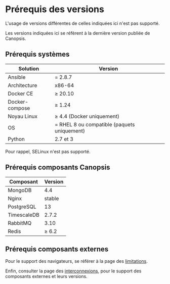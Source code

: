 # Prérequis des versions

L'usage de versions différentes de celles indiquées ici n'est pas supporté.

Les versions indiquées ici se réfèrent à la dernière version publiée de Canopsis.

## Prérequis systèmes

Solution       | Version    |
---------------|------------|
Ansible        | = 2.8.7    |
Architecture   | x86-64     |
Docker CE      | ≥ 20.10    |
Docker-compose | ≥ 1.24     |
Noyau Linux    | ≥ 4.4 (Docker uniquement) |
OS             | = RHEL 8 ou compatible (paquets uniquement) |
Python         | 2.7 et 3   |

Pour rappel, SELinux n'est pas supporté. 

## Prérequis composants Canopsis

Composant   | Version          |
------------|------------------|
MongoDB     | 4.4              |
Nginx       | stable           |
PostgreSQL  | 13               |
TimescaleDB | 2.7.2            |
RabbitMQ    | 3.10             |
Redis       | ≥ 6.2            |

## Prérequis composants externes

Pour le support des navigateurs, se référer à la page des [limitations](../../guide-utilisation/limitations/index.md#compatibilite-des-anciens-navigateurs).

Enfin, consulter la page des [interconnexions](../../interconnexions/index.md), pour le support des composants externes et leurs versions.
